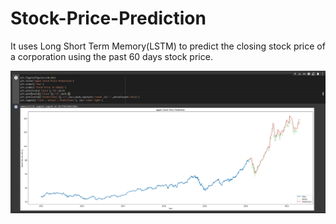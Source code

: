 # Stock-Price-Prediction
It uses  Long Short Term Memory(LSTM) to predict the closing stock price of a corporation using the past 60 days stock price.


![Screenshot](https://github.com/aryanxp/Stock-Price-Prediction/blob/master/SS/Prediction_graph.PNG?raw=true)
